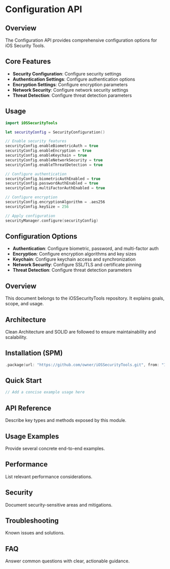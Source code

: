 # Configuration API

## Overview

The Configuration API provides comprehensive configuration options for iOS Security Tools.

## Core Features

- **Security Configuration**: Configure security settings
- **Authentication Settings**: Configure authentication options
- **Encryption Settings**: Configure encryption parameters
- **Network Security**: Configure network security settings
- **Threat Detection**: Configure threat detection parameters

## Usage

```swift
import iOSSecurityTools

let securityConfig = SecurityConfiguration()

// Enable security features
securityConfig.enableBiometricAuth = true
securityConfig.enableEncryption = true
securityConfig.enableKeychain = true
securityConfig.enableNetworkSecurity = true
securityConfig.enableThreatDetection = true

// Configure authentication
securityConfig.biometricAuthEnabled = true
securityConfig.passwordAuthEnabled = true
securityConfig.multiFactorAuthEnabled = true

// Configure encryption
securityConfig.encryptionAlgorithm = .aes256
securityConfig.keySize = 256

// Apply configuration
securityManager.configure(securityConfig)
```

## Configuration Options

- **Authentication**: Configure biometric, password, and multi-factor auth
- **Encryption**: Configure encryption algorithms and key sizes
- **Keychain**: Configure keychain access and synchronization
- **Network Security**: Configure SSL/TLS and certificate pinning
- **Threat Detection**: Configure threat detection parameters

## Overview
This document belongs to the iOSSecurityTools repository. It explains goals, scope, and usage.

## Architecture
Clean Architecture and SOLID are followed to ensure maintainability and scalability.

## Installation (SPM)
```swift
.package(url: "https://github.com/owner/iOSSecurityTools.git", from: "1.0.0")
```

## Quick Start
```swift
// Add a concise example usage here
```

## API Reference
Describe key types and methods exposed by this module.

## Usage Examples
Provide several concrete end-to-end examples.

## Performance
List relevant performance considerations.

## Security
Document security-sensitive areas and mitigations.

## Troubleshooting
Known issues and solutions.

## FAQ
Answer common questions with clear, actionable guidance.
